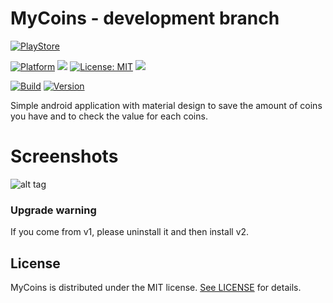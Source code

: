 # MyCoins - development branch

[![PlayStore](https://img.shields.io/badge/PlayStore-MyCoins-blue.svg)](https://play.google.com/store/apps/details?id=guepardoapps.mycoins)

[![Platform](https://img.shields.io/badge/platform-Android-blue.svg)](https://www.android.com)
<a target="_blank" href="https://android-arsenal.com/api?level=17" title="API17+"><img src="https://img.shields.io/badge/API-17+-blue.svg" /></a>
[![License: MIT](https://img.shields.io/badge/License-MIT-blue.svg)](https://opensource.org/licenses/MIT)
<a target="_blank" href="https://www.paypal.me/GuepardoApps" title="Donate using PayPal"><img src="https://img.shields.io/badge/paypal-donate-blue.svg" /></a>

[![Build](https://img.shields.io/badge/build-passed-green.svg)](https://github.com/GuepardoApps/MyCoins/tree/develop/releases)
[![Version](https://img.shields.io/badge/version-v2.0.0.181111-blue.svg)](https://github.com/GuepardoApps/MyCoins/tree/develop/releases/v2.0.0.181111.apk)

Simple android application with material design to save the amount of coins you have and to check the value for each coins.

# Screenshots

![alt tag](https://github.com/GuepardoApps/MyCoins/blob/develop/screenshots/header_001.png)

### Upgrade warning
If you come from v1, please uninstall it and then install v2.

## License

MyCoins is distributed under the MIT license. [See LICENSE](https://github.com/GuepardoApps/MyCoins/blob/develop/LICENSE.md) for details.